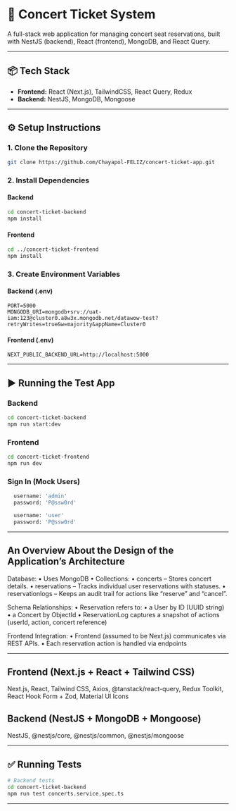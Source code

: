 # 🎫 Concert Ticket System

A full-stack web application for managing concert seat reservations, built with NestJS (backend), React (frontend), MongoDB, and React Query.

---

## 📦 Tech Stack

- **Frontend:** React (Next.js), TailwindCSS, React Query, Redux
- **Backend:** NestJS, MongoDB, Mongoose

---

## ⚙️ Setup Instructions

### 1. Clone the Repository

```bash
git clone https://github.com/Chayapol-FELIZ/concert-ticket-app.git
```

### 2. Install Dependencies

#### Backend

```bash
cd concert-ticket-backend
npm install
```

#### Frontend

```bash
cd ../concert-ticket-frontend
npm install
```

### 3. Create Environment Variables

#### Backend (.env)

```
PORT=5000
MONGODB_URI=mongodb+srv://uat-iam:123@cluster0.a8w3x.mongodb.net/datawow-test?retryWrites=true&w=majority&appName=Cluster0
```

#### Frontend (.env)

```
NEXT_PUBLIC_BACKEND_URL=http://localhost:5000
```

---

## ▶️ Running the Test App

### Backend

```bash
cd concert-ticket-backend
npm run start:dev
```

### Frontend

```bash
cd concert-ticket-frontend
npm run dev
```

### Sign In (Mock Users)

```bash
  username: 'admin'
  password: 'P@ssw0rd'
```

```bash
  username: 'user'
  password: 'P@ssw0rd'
```

---

## An Overview About the Design of the Application’s Architecture
Database:
	•	Uses MongoDB
	•	Collections:
	    •	concerts – Stores concert details.
	    •	reservations – Tracks individual user reservations with statuses.
	    •	reservationlogs – Keeps an audit trail for actions like “reserve” and “cancel”.

Schema Relationships:
	•	Reservation refers to:
	    •	a User by ID (UUID string)
	    •	a Concert by ObjectId
	•	ReservationLog captures a snapshot of actions (userId, action, concert reference)

Frontend Integration:
	•	Frontend (assumed to be Next.js) communicates via REST APIs.
	•	Each reservation action is handled via endpoints

---

## Frontend (Next.js + React + Tailwind CSS)
Next.js, React, Tailwind CSS, Axios, @tanstack/react-query, Redux Toolkit, React Hook Form + Zod, Material UI Icons

## Backend (NestJS + MongoDB + Mongoose)
NestJS, @nestjs/core, @nestjs/common, @nestjs/mongoose

---

## ✅ Running Tests

```bash
# Backend tests
cd concert-ticket-backend
npm run test concerts.service.spec.ts
```

---
